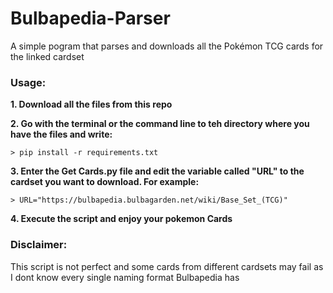 # Bulbapedia-Parser

A simple pogram that parses and downloads all the Pokémon TCG cards for the linked cardset

### Usage:

**1. Download all the files from this repo**

**2. Go with the terminal or the command line to teh directory where you have the files and write:**

    > pip install -r requirements.txt
    
**3. Enter the Get Cards.py file and edit the variable called "URL" to the cardset you want to download. For example:**

    > URL="https://bulbapedia.bulbagarden.net/wiki/Base_Set_(TCG)"

**4. Execute the script and enjoy your pokemon Cards**


### Disclaimer: 

This script is not perfect and some cards from different cardsets may fail as I dont know every single naming format Bulbapedia has
